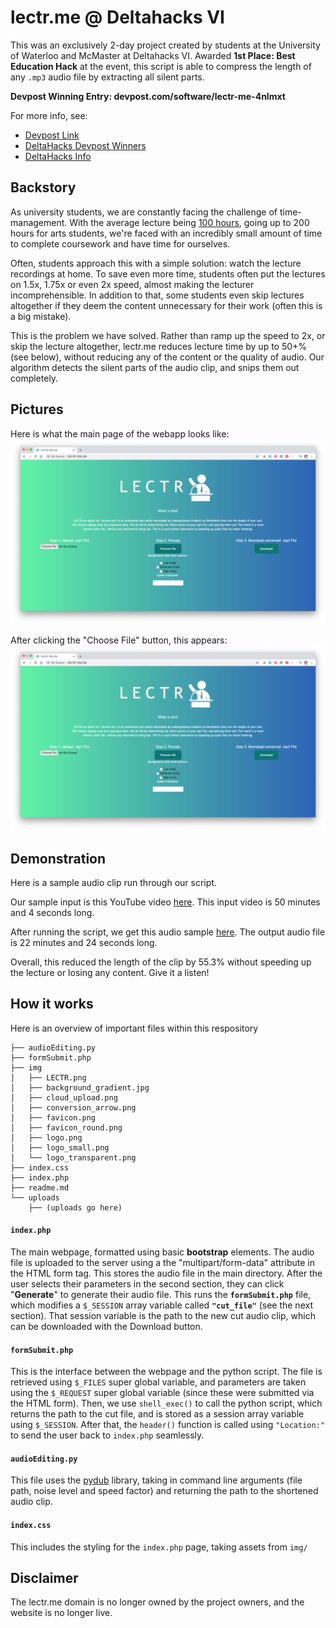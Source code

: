 # lectr.me @ Deltahacks VI

This was an exclusively 2-day project created by students at the University of Waterloo and McMaster at Deltahacks VI. Awarded **1st Place: Best Education Hack** at the event, this script is able to compress the length of any `.mp3` audio file by extracting all silent parts.

**Devpost Winning Entry: devpost.com/software/lectr-me-4nlmxt**

For more info, see:
*  [Devpost Link](https://devpost.com/software/lectr-me-4nlmxt)
*  [DeltaHacks Devpost Winners](https://deltahacks6.devpost.com/submissions)
*  [DeltaHacks Info](https://www.deltahacks.com/)

## Backstory

As university students, we are constantly facing the challenge of time-management. With the average lecture being [100 hours](https://stack.dailybruin.com/2018/11/08/how-long-are-lectures/), going up to 200 hours for arts students, we're faced with an incredibly small amount of time to complete coursework and have time for ourselves.

Often, students approach this with a simple solution: watch the lecture recordings at home. To save even more time, students often put the lectures on 1.5x, 1.75x or even 2x speed, almost making the lecturer incomprehensible. In addition to that, some students even skip lectures altogether if they deem the content unnecessary for their work (often this is a big mistake).

This is the problem we have solved. Rather than ramp up the speed to 2x, or skip the lecture altogether, lectr.me reduces lecture time by up to 50+% (see below), without reducing any of the content or the quality of audio. Our algorithm detects the silent parts of the audio clip, and snips them out completely.

## Pictures

Here is what the main page of the webapp looks like:
![The main page.](./demo/DemoPic1.png)

After clicking the "Choose File" button, this appears:
![Picture1](./demo/DemoPic1.png)

## Demonstration

Here is a sample audio clip run through our script.

Our sample input is this YouTube video [here](https://www.youtube.com/watch?v=BP7Ujbyu-NE). This input video is 50 minutes and 4 seconds long.

After running the script, we get this audio sample [here](./demo/Cut_Lecture.mp3). The output audio file is 22 minutes and 24 seconds long.

Overall, this reduced the length of the clip by 55.3% without speeding up the lecture or losing any content. Give it a listen!

## How it works

Here is an overview of important files within this respository
```
├── audioEditing.py
├── formSubmit.php
├── img
│   ├── LECTR.png
│   ├── background_gradient.jpg
│   ├── cloud_upload.png
│   ├── conversion_arrow.png
│   ├── favicon.png
│   ├── favicon_round.png
│   ├── logo.png
│   ├── logo_small.png
│   └── logo_transparent.png
├── index.css
├── index.php
├── readme.md
└── uploads
    ├── (uploads go here)
```
#### `index.php`

The main webpage, formatted using basic **bootstrap** elements. The audio file is uploaded to the server using a the "multipart/form-data" attribute in the HTML form tag. This stores the audio file in the main directory. After the user selects their parameters in the second section, they can click "**Generate**" to generate their audio file. This runs the **`formSubmit.php`** file, which modifies a `$_SESSION` array variable called **`"cut_file"`** (see the next section). That session variable is the path to the new cut audio clip, which can be downloaded with the Download button.

#### `formSubmit.php`

This is the interface between the webpage and the python script. The file is retrieved using `$_FILES` super global variable, and parameters are taken using the `$_REQUEST` super global variable (since these were submitted via the HTML form). Then, we use `shell_exec()` to call the python script, which returns the path to the cut file, and is stored as a session array variable using `$_SESSION`. After that, the `header()` function is called using `"Location:"` to send the user back to `index.php` seamlessly.

#### `audioEditing.py`
This file uses the [pydub](https://github.com/jiaaro/pydub) library, taking in command line arguments (file path, noise level and speed factor) and returning the path to the shortened audio clip.

#### `index.css`

This includes the styling for the `index.php` page, taking assets from `img/`

## Disclaimer

The lectr.me domain is no longer owned by the project owners, and the website is no longer live.
